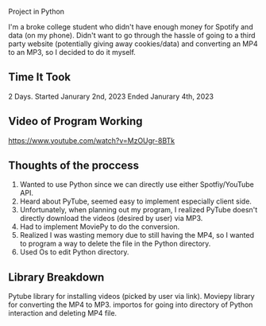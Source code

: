 Project in Python


I'm a broke college student who didn't have enough money for Spotify and data (on my phone).
Didn't want to go through the hassle of going to a third party website (potentially giving away cookies/data) and converting an MP4 to an MP3,
so I decided to do it myself.


Time It Took
------------
2 Days. Started Janurary 2nd, 2023
Ended Janurary 4th, 2023




Video of Program Working
------------------------
https://www.youtube.com/watch?v=MzOUgr-8BTk


Thoughts of the proccess
------------------------
1. Wanted to use Python since we can directly use either Spotfiy/YouTube API.
2. Heard about PyTube, seemed easy to implement especially client side.
3. Unfortunately, when planning out my program, I realized PyTube doesn't directly download the videos (desired by user) via MP3.
4. Had to implement MoviePy to do the conversion.
5. Realized I was wasting memory due to still having the MP4, so I wanted to program a way to delete the file in the Python directory.
6. Used Os to edit Python directory.


Library Breakdown
-----------------
Pytube library for installing videos (picked by user via link).
Moviepy library for converting the MP4 to MP3.
importos for going into directory of Python interaction and deleting MP4 file.


